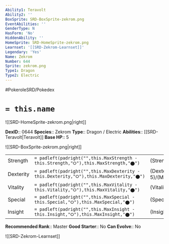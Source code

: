 ```yaml
---
Ability1: Teravolt
Ability2: ''
BoxSprite: SRD-BoxSprite-zekrom.png
EventAbilities: ''
GenderType: N
HasForm: 'No'
HiddenAbility: ''
HomeSprite: SRD-HomeSprite-zekrom.png
Learnset: '[[SRD-Zekrom-Learnset]]'
Legendary: 'Yes'
Name: Zekrom
Number: 644
Sprite: zekrom.png
Type1: Dragon
Type2: Electric
---
```


#PokeroleSRD/Pokedex

# `= this.name`

![[SRD-HomeSprite-zekrom.png|right]]

**DexID**:: 0644
**Species**:: Zekrom
**Type**:: Dragon / Electric
**Abilities**:: [[SRD-Teravolt|Teravolt]]
**Base HP**:: 5

![[SRD-BoxSprite-zekrom.png|right]]

|           |                                                                                        |                                          |
| --------- | -------------------------------------------------------------------------------------- | ---------------------------------------- |
| Strength  | `= padleft(padright("",this.MaxStrength - this.Strength,"⭘"),this.MaxStrength,"⬤")`    | (Strength::8)/(MaxStrength::8)   |
| Dexterity | `= padleft(padright("",this.MaxDexterity - this.Dexterity,"⭘"),this.MaxDexterity,"⬤")` | (Dexterity:: 5)/(MaxDexterity::5) |
| Vitality  | `= padleft(padright("",this.MaxVitality - this.Vitality,"⭘"),this.MaxVitality,"⬤")`    | (Vitality::7)/(MaxVitality::7)   |
| Special   | `= padleft(padright("",this.MaxSpecial - this.Special,"⭘"),this.MaxSpecial,"⬤")`       | (Special::7)/(MaxSpecial::7)     |
| Insight   | `= padleft(padright("",this.MaxInsight - this.Insight,"⭘"),this.MaxInsight,"⬤")`       | (Insight::6)/(MaxInsight::6)     |

**Recommended Rank**:: Master
**Good Starter**:: No
**Can Evolve**:: No

![[SRD-Zekrom-Learnset]]